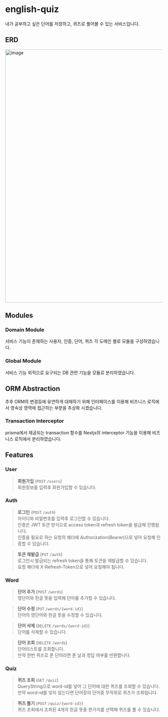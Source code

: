# english-quiz
내가 공부하고 싶은 단어를 저장하고, 퀴즈로 풀어볼 수 있는 서비스입니다.
## ERD
<img width="805" alt="image" src="https://github.com/npngnpng/english-quiz/assets/103028187/3935f097-d7ac-405d-9098-e7356a3182a4">


## Modules
### Domain Module 
서비스 기능이 존재하는 사용자, 인증, 단어, 퀴즈 각 도메인 별로 모듈을 구성하였습니다.
### Global Module
서비스 기능 외적으로 요구되는 DB 관련 기능을 모듈로 분리하였습니다.

## ORM Abstraction
추후 ORM의 변경등에 유연하게 대체하기 위해 인터페이스를 이용해 비즈니스 로직에서 영속성 영역에 접근하는 부분을 추상화 시켰습니다.

### Transaction Interceptor
prisma에서 제공되는 transaction 함수를 Nestjs의 interceptor 기능을 이용해 비즈니스 로직에서 분리하였습니다.

## Features
### User

>**회원가입** (`POST` `/users`)\
>회원정보를 입력후 회원가입할 수 있습니다.

### Auth

>**로그인** (`POST` `/auth`)\
> 아이디와 비밀번호를 입력후 로그인할 수 있습니다.\
> 인증은 JWT 토큰 방식으로 access token과 refresh token을 발급해 진행됩니다.\
> 인증을 필요로 하는 요청의 해더에 Authorization(Bearer)으로 넣어 요청해 인증할 수 있습니다.

>**토큰 재발급** (`PUT` `/auth`)\
> 로그인시 발급되는 refresh token을 통해 토큰을 재발급할 수 있습니다.\
> 요청 해더에 X-Refresh-Token으로 넣어 요청해야 됩니다.

### Word

> **단어 추가** (`POST` `/words`)\
> 영단어와 한글 뜻을 입력해 단어를 추가할 수 있습니다.

> **단어 수정** (`PUT` `/words/{word-id}`)\
> 단어의 영단어와 한글 뜻을 수정할 수 있습니다.

> **단어 삭제** (`DELETE` `/words/{word-id}`)\
> 단어를 삭제할 수 있습니다.

> **단어 조회** (`DELETE` `/words`)\
> 단어리스트를 조회합니다.\
> 만약 한번 퀴즈로 푼 단어라면 푼 날과 정답 여부를 반환합니다.

### Quiz

> **퀴즈 조회** (`GET` `/quiz`)\
> QueryString으로 word-id를 넣어 그 단어에 대한 퀴즈를 조회할 수 있습니다.\
> 만약 word-id를 넣지 않는다면 단어장의 단어중 무작위로 퀴즈가 조회됩니다.

> **퀴즈 풀기** (`POST` `/quiz/{word-id}`)\
> 퀴즈 조회에서 조회된 4개의 한글 뜻중 한가지를 선택해 퀴즈를 풀 수 있습니다.

